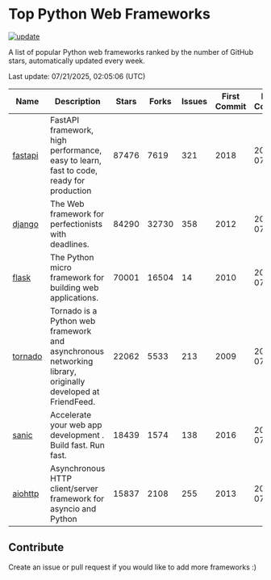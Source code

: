 # Top Python Web Frameworks

[![update](https://github.com/sunnysid3up/python-web-frameworks/actions/workflows/update.yml/badge.svg)](https://github.com/sunnysid3up/python-web-frameworks/actions/workflows/update.yml)

A list of popular Python web frameworks ranked by the number of GitHub stars, automatically updated every week.

Last update: 07/21/2025, 02:05:06 (UTC)

| Name          | Description          | Stars                     | Forks          | Issues               | First Commit        | Last Commit         |
|---------------|----------------------|---------------------------|----------------|----------------------|---------------------|---------------------|
| [fastapi](https://github.com/fastapi/fastapi) | FastAPI framework, high performance, easy to learn, fast to code, ready for production | 87476 | 7619 | 321 | 2018 | 2025-07-21 |
| [django](https://github.com/django/django) | The Web framework for perfectionists with deadlines. | 84290 | 32730 | 358 | 2012 | 2025-07-20 |
| [flask](https://github.com/pallets/flask) | The Python micro framework for building web applications. | 70001 | 16504 | 14 | 2010 | 2025-07-20 |
| [tornado](https://github.com/tornadoweb/tornado) | Tornado is a Python web framework and asynchronous networking library, originally developed at FriendFeed. | 22062 | 5533 | 213 | 2009 | 2025-07-20 |
| [sanic](https://github.com/sanic-org/sanic) |  Accelerate your web app development . Build fast. Run fast. | 18439 | 1574 | 138 | 2016 | 2025-07-21 |
| [aiohttp](https://github.com/aio-libs/aiohttp) | Asynchronous HTTP client/server framework for asyncio and Python | 15837 | 2108 | 255 | 2013 | 2025-07-20 |

## Contribute 

Create an issue or pull request if you would like to add more frameworks :)